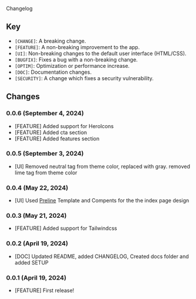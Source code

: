 Changelog

## Key

* `[CHANGE]`: A breaking change. 
* `[FEATURE]`: A non-breaking improvement to the app. 
* `[UI]`: Non-breaking changes to the default user interface (HTML/CSS).
* `[BUGFIX]`: Fixes a bug with a non-breaking change.
* `[OPTIM]`: Optimization or performance increase.
* `[DOC]`: Documentation changes.
* `[SECURITY]`: A change which fixes a security vulnerability.


## Changes

### 0.0.6 (September 4, 2024)

* [FEATURE] Added support for HeroIcons
* [FEATURE] Added cta section
* [FEATURE] Added features section

### 0.0.5 (September 3, 2024)

* [UI] Removed neutral tag from theme color, replaced with gray. removed lime tag from theme color 

### 0.0.4 (May 22, 2024)

* [UI] Used [Preline](https://preline.co/)  Template and Compents for the the index page design 

### 0.0.3 (May 21, 2024)

* [FEATURE] Added support for Tailwindcss

### 0.0.2 (April 19, 2024)

* [DOC] Updated README, added CHANGELOG, Created docs folder and added SETUP

### 0.0.1 (April 19, 2024)

* [FEATURE] First release!